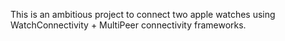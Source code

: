 This is an ambitious project to connect two apple watches using WatchConnectivity + MultiPeer connectivity frameworks.
